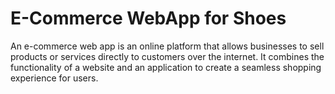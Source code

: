 # E-Commerce WebApp for Shoes
 An e-commerce web app is an online platform that allows businesses to sell products or services directly to customers over the internet. It combines the functionality of a website and an application to create a seamless shopping experience for users.
